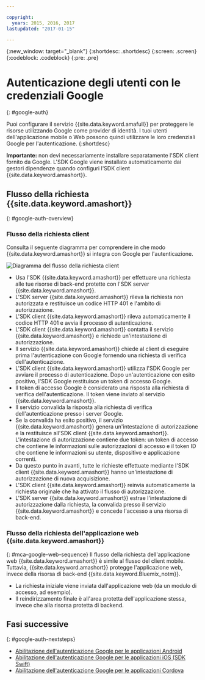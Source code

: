 ```yaml
---

copyright:
  years: 2015, 2016, 2017
lastupdated: "2017-01-15"

---
```

{:new_window: target="_blank"}
{:shortdesc: .shortdesc}
{:screen: .screen}
{:codeblock: .codeblock}
{:pre: .pre}


# Autenticazione degli utenti con le credenziali Google
{: #google-auth}

Puoi configurare il servizio {{site.data.keyword.amafull}} per proteggere le risorse utilizzando Google come provider di identità. I tuoi utenti dell'applicazione mobile o Web possono quindi utilizzare le loro credenziali Google per l'autenticazione.
{:shortdesc}

**Importante:** non devi necessariamente installare separatamente l'SDK client fornito da Google. L'SDK Google viene installato automaticamente dai gestori dipendenze quando configuri l'SDK client {{site.data.keyword.amashort}}.

## Flusso della richiesta {{site.data.keyword.amashort}}
{: #google-auth-overview}

### Flusso della richiesta client

Consulta il seguente diagramma per comprendere in che modo {{site.data.keyword.amashort}} si integra con Google per l'autenticazione.

![Diagramma del flusso della richiesta client](images/mca-sequence-google.jpg)

* Usa l'SDK {{site.data.keyword.amashort}} per effettuare una richiesta alle tue risorse di back-end protette con l'SDK server {{site.data.keyword.amashort}}.
* L'SDK server {{site.data.keyword.amashort}} rileva la richiesta non autorizzata e restituisce un codice HTTP 401 e l'ambito di autorizzazione.
* L'SDK client {{site.data.keyword.amashort}} rileva automaticamente il codice HTTP 401 e avvia il processo di autenticazione.
* L'SDK client {{site.data.keyword.amashort}} contatta il servizio {{site.data.keyword.amashort}} e richiede un'intestazione di autorizzazione.
* Il servizio {{site.data.keyword.amashort}} chiede al client di eseguire prima l'autenticazione con Google fornendo una richiesta di verifica dell'autenticazione.
* L'SDK client {{site.data.keyword.amashort}} utilizza l'SDK Google per avviare il processo di autenticazione. Dopo un'autenticazione con esito positivo, l'SDK Google restituisce un token di accesso Google.
* Il token di accesso Google è considerato una risposta alla richiesta di verifica dell'autenticazione. Il token viene inviato al servizio {{site.data.keyword.amashort}}.
* Il servizio convalida la risposta alla richiesta di verifica dell'autenticazione presso i server Google.
* Se la convalida ha esito positivo, il servizio {{site.data.keyword.amashort}} genera un'intestazione di autorizzazione e la restituisce all'SDK client {{site.data.keyword.amashort}}. L'intestazione di autorizzazione contiene due token: un token di accesso che contiene le informazioni sulle autorizzazioni di accesso e il token ID che contiene le informazioni su utente, dispositivo e applicazione correnti.
* Da questo punto in avanti, tutte le richieste effettuate mediante l'SDK client {{site.data.keyword.amashort}} hanno un'intestazione di autorizzazione di nuova acquisizione.
* L'SDK client {{site.data.keyword.amashort}} reinvia automaticamente la richiesta originale che ha attivato il flusso di autorizzazione.
* L'SDK server {{site.data.keyword.amashort}} estrae l'intestazione di autorizzazione dalla richiesta, la convalida presso il servizio {{site.data.keyword.amashort}} e concede l'accesso a una risorsa di back-end.


### Flusso della richiesta dell'applicazione web {{site.data.keyword.amashort}}
{: #mca-google-web-sequence}
Il flusso della richiesta dell'applicazione web {{site.data.keyword.amashort}} è simile al flusso del client mobile. Tuttavia, {{site.data.keyword.amashort}} protegge l'applicazione web, invece della risorsa di back-end {{site.data.keyword.Bluemix_notm}}.

  * La richiesta iniziale viene inviata dall'applicazione web (da un modulo di accesso, ad esempio).
  * Il reindirizzamento finale è all'area protetta dell'applicazione stessa, invece che alla risorsa protetta di backend.



## Fasi successive
{: #google-auth-nextsteps}

* [Abilitazione dell'autenticazione Google per le applicazioni Android](google-auth-android.html)
* [Abilitazione dell'autenticazione Google per le applicazioni iOS (SDK Swift)](google-auth-ios-swift-sdk.html)
* [Abilitazione dell'autenticazione Google per le applicazioni Cordova](google-auth-cordova.html)
